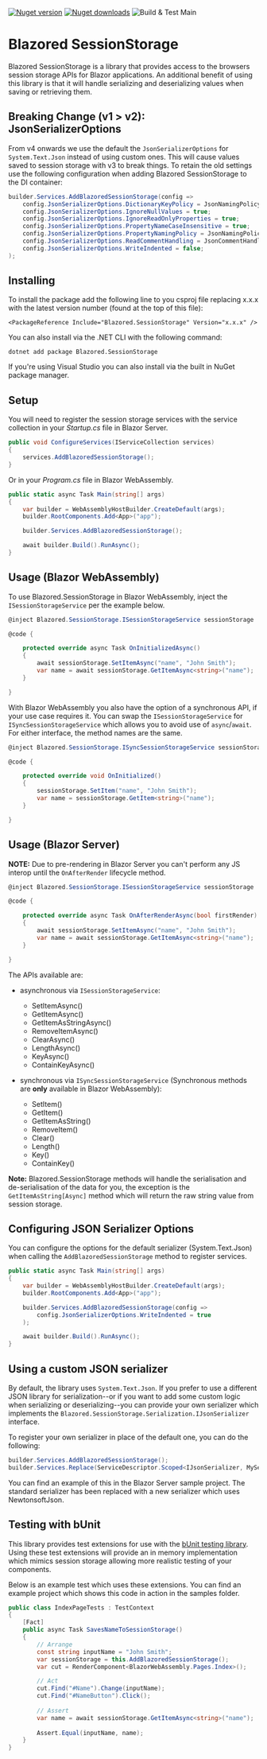 [![Nuget version](https://img.shields.io/nuget/v/blazored.localstorage.svg?logo=nuget)](https://www.nuget.org/packages/Blazored.SessionStorage/)
[![Nuget downloads](https://img.shields.io/nuget/dt/Blazored.SessionStorage?logo=nuget)](https://www.nuget.org/packages/Blazored.SessionStorage/)
![Build & Test Main](https://github.com/Blazored/SessionStorage/workflows/Build%20&%20Test%20Main/badge.svg)

# Blazored SessionStorage
Blazored SessionStorage is a library that provides access to the browsers session storage APIs for Blazor applications. An additional benefit of using this library is that it will handle serializing and deserializing values when saving or retrieving them.

## Breaking Change (v1 > v2): JsonSerializerOptions
From v4 onwards we use the default the `JsonSerializerOptions` for `System.Text.Json` instead of using custom ones. This will cause values saved to session storage with v3 to break things.
To retain the old settings use the following configuration when adding Blazored SessionStorage to the DI container:

```csharp
builder.Services.AddBlazoredSessionStorage(config =>
    config.JsonSerializerOptions.DictionaryKeyPolicy = JsonNamingPolicy.CamelCase;
    config.JsonSerializerOptions.IgnoreNullValues = true;
    config.JsonSerializerOptions.IgnoreReadOnlyProperties = true;
    config.JsonSerializerOptions.PropertyNameCaseInsensitive = true;
    config.JsonSerializerOptions.PropertyNamingPolicy = JsonNamingPolicy.CamelCase;
    config.JsonSerializerOptions.ReadCommentHandling = JsonCommentHandling.Skip;
    config.JsonSerializerOptions.WriteIndented = false;
);
```

## Installing

To install the package add the following line to you csproj file replacing x.x.x with the latest version number (found at the top of this file):

```
<PackageReference Include="Blazored.SessionStorage" Version="x.x.x" />
```

You can also install via the .NET CLI with the following command:

```
dotnet add package Blazored.SessionStorage
```

If you're using Visual Studio you can also install via the built in NuGet package manager.

## Setup

You will need to register the session storage services with the service collection in your _Startup.cs_ file in Blazor Server.

```c#
public void ConfigureServices(IServiceCollection services)
{
    services.AddBlazoredSessionStorage();
}
``` 

Or in your _Program.cs_ file in Blazor WebAssembly.

```c#
public static async Task Main(string[] args)
{
    var builder = WebAssemblyHostBuilder.CreateDefault(args);
    builder.RootComponents.Add<App>("app");

    builder.Services.AddBlazoredSessionStorage();

    await builder.Build().RunAsync();
}
```

## Usage (Blazor WebAssembly)
To use Blazored.SessionStorage in Blazor WebAssembly, inject the `ISessionStorageService` per the example below.

```c#
@inject Blazored.SessionStorage.ISessionStorageService sessionStorage

@code {

    protected override async Task OnInitializedAsync()
    {
        await sessionStorage.SetItemAsync("name", "John Smith");
        var name = await sessionStorage.GetItemAsync<string>("name");
    }

}
```

With Blazor WebAssembly you also have the option of a synchronous API, if your use case requires it. You can swap the `ISessionStorageService` for `ISyncSessionStorageService` which allows you to avoid use of `async`/`await`. For either interface, the method names are the same.

```c#
@inject Blazored.SessionStorage.ISyncSessionStorageService sessionStorage

@code {

    protected override void OnInitialized()
    {
        sessionStorage.SetItem("name", "John Smith");
        var name = sessionStorage.GetItem<string>("name");
    }

}
```

## Usage (Blazor Server)

**NOTE:** Due to pre-rendering in Blazor Server you can't perform any JS interop until the `OnAfterRender` lifecycle method.

```c#
@inject Blazored.SessionStorage.ISessionStorageService sessionStorage

@code {

    protected override async Task OnAfterRenderAsync(bool firstRender)
    {
        await sessionStorage.SetItemAsync("name", "John Smith");
        var name = await sessionStorage.GetItemAsync<string>("name");
    }

}
```

The APIs available are:

- asynchronous via `ISessionStorageService`:
  - SetItemAsync()
  - GetItemAsync()
  - GetItemAsStringAsync()
  - RemoveItemAsync()
  - ClearAsync()
  - LengthAsync()
  - KeyAsync()
  - ContainKeyAsync()
  
- synchronous via `ISyncSessionStorageService` (Synchronous methods are **only** available in Blazor WebAssembly):
  - SetItem()
  - GetItem()
  - GetItemAsString()
  - RemoveItem()
  - Clear()
  - Length()
  - Key()
  - ContainKey()

**Note:** Blazored.SessionStorage methods will handle the serialisation and de-serialisation of the data for you, the exception is the `GetItemAsString[Async]` method which will return the raw string value from session storage.

## Configuring JSON Serializer Options
You can configure the options for the default serializer (System.Text.Json) when calling the `AddBlazoredSessionStorage` method to register services.

```c#
public static async Task Main(string[] args)
{
    var builder = WebAssemblyHostBuilder.CreateDefault(args);
    builder.RootComponents.Add<App>("app");

    builder.Services.AddBlazoredSessionStorage(config =>
        config.JsonSerializerOptions.WriteIndented = true
    );

    await builder.Build().RunAsync();
}
```

## Using a custom JSON serializer
By default, the library uses `System.Text.Json`. If you prefer to use a different JSON library for serialization--or if you want to add some custom logic when serializing or deserializing--you can provide your own serializer which implements the `Blazored.SessionStorage.Serialization.IJsonSerializer` interface.

To register your own serializer in place of the default one, you can do the following:

```csharp
builder.Services.AddBlazoredSessionStorage();
builder.Services.Replace(ServiceDescriptor.Scoped<IJsonSerializer, MySerializer>());
```

You can find an example of this in the Blazor Server sample project. The standard serializer has been replaced with a new serializer which uses NewtonsoftJson.

## Testing with bUnit
This library provides test extensions for use with the [bUnit testing library](https://bunit.dev/). Using these test extensions will provide an in memory implementation which mimics session storage allowing more realistic testing of your components.

Below is an example test which uses these extensions. You can find an example project which shows this code in action in the samples folder.

```c#
public class IndexPageTests : TestContext
{
    [Fact]
    public async Task SavesNameToSessionStorage()
    {
        // Arrange
        const string inputName = "John Smith";
        var sessionStorage = this.AddBlazoredSessionStorage();
        var cut = RenderComponent<BlazorWebAssembly.Pages.Index>();

        // Act
        cut.Find("#Name").Change(inputName);
        cut.Find("#NameButton").Click();
            
        // Assert
        var name = await sessionStorage.GetItemAsync<string>("name");
            
        Assert.Equal(inputName, name);
    }
}
```